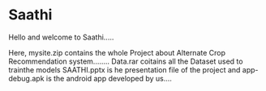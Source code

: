 # Saathi
Hello and welcome to Saathi.....

Here, mysite.zip contains the whole Project about Alternate Crop Recommendation system........
Data.rar coitains all the Dataset used to trainthe models
SAATHI.pptx is he presentation file of the project and
app-debug.apk is the android app developed by us....



